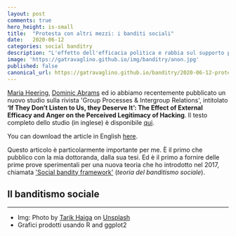 ```yaml
---
layout: post
comments: true
hero_height: is-small
title:  "Protesta con altri mezzi: i banditi sociali"
date:   2020-06-12
categories: social banditry
description: "L'effetto dell'efficacia politica e rabbia sul supporto per i banditi sociali"
image: 'https://gatravaglino.github.io/img/banditry/anon.jpg'
published: false
canonical_url: https://gatravaglino.github.io/banditry/2020-06-12-protest-bandits.markdown.html
---
```


[Maria Heering](https://www.kent.ac.uk/psychology/people/328/www.kent.ac.uk/psychology/people/328/heering-maria), [Dominic Abrams](https://www.kent.ac.uk/psychology/people/212/www.kent.ac.uk/psychology/people/212/abrams-dominic) ed io abbiamo recentemente pubblicato un nuovo studio sulla rivista 'Group Processes & Intergroup Relations', intitolato **‘If They Don’t Listen to Us, they Deserve It’: The Effect of External Efficacy and Anger on the Perceived Legitimacy of Hacking**. Il testo completo dello studio (in inglese) è disponibile [qui](https://kar.kent.ac.uk/81609/3/If%20they%20don%27t%20listen%20to%20us%20they%20deserve%20it.pdf). 

You can download the article in English [here](https://kar.kent.ac.uk/81609/3/If%20they%20don%27t%20listen%20to%20us%20they%20deserve%20it.pdf). 

Questo articolo è particolarmente importante per me. È il primo che pubblico con la mia dottoranda, dalla sua tesi. Ed è il primo a fornire delle prime prove sperimentali per una nuova teoria che ho introdotto nel 2017, chiamata ['Social bandity framework'](https://journals.sagepub.com/doi/full/10.1177/1368430217722037) (*teoria del banditismo sociale*).

## Il banditismo sociale




***
- Img: Photo by [Tarik Haiga](https://unsplash.com/@tar1k) on [Unsplash](https://unsplash.com)
- Grafici prodotti usando R and ggplot2
